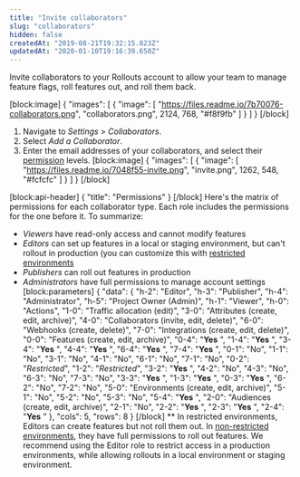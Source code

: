 ```yaml
---
title: "Invite collaborators"
slug: "collaborators"
hidden: false
createdAt: "2019-08-21T19:32:15.823Z"
updatedAt: "2020-01-10T19:16:39.650Z"
---
```

Invite collaborators to your Rollouts account to allow your team to manage feature flags, roll features out, and roll them back. 

[block:image]
{
  "images": [
    {
      "image": [
        "https://files.readme.io/7b70076-collaborators.png",
        "collaborators.png",
        2124,
        768,
        "#f8f9fb"
      ]
    }
  ]
}
[/block]
1. Navigate to *Settings* > *Collaborators*. 
2. Select *Add a Collaborator*. 
3. Enter the email addresses of your collaborators, and select their [permission](doc:collaborators#section-permissions) levels.
[block:image]
{
  "images": [
    {
      "image": [
        "https://files.readme.io/7048f55-invite.png",
        "invite.png",
        1262,
        548,
        "#fcfcfc"
      ]
    }
  ]
}
[/block]

[block:api-header]
{
  "title": "Permissions"
}
[/block]
Here's the matrix of permissions for each collaborator type. Each role includes the permissions for the one before it. To summarize:
- *Viewers* have read-only access and cannot modify features
- *Editors* can set up features in a local or staging environment, but can't rollout in production (you can customize this with [restricted environments](doc:manage-environments#section-security)
- *Publishers* can roll out features in production
- *Administrators* have full permissions to manage account settings
[block:parameters]
{
  "data": {
    "h-2": "Editor",
    "h-3": "Publisher",
    "h-4": "Administrator",
    "h-5": "Project Owner (Admin)",
    "h-1": "Viewer",
    "h-0": "Actions",
    "1-0": "Traffic allocation (edit)",
    "3-0": "Attributes (create, edit, archive)",
    "4-0": "Collaborators (invite, edit, delete)",
    "6-0": "Webhooks (create, delete)",
    "7-0": "Integrations (create, edit, delete)",
    "0-0": "Features (create, edit, archive)",
    "0-4": "**Yes** ",
    "1-4": "**Yes** ",
    "3-4": "**Yes** ",
    "4-4": "**Yes** ",
    "6-4": "**Yes** ",
    "7-4": "**Yes** ",
    "0-1": "No",
    "1-1": "No",
    "3-1": "No",
    "4-1": "No",
    "6-1": "No",
    "7-1": "No",
    "0-2": "*Restricted*",
    "1-2": "*Restricted*",
    "3-2": "**Yes** ",
    "4-2": "No",
    "4-3": "No",
    "6-3": "No",
    "7-3": "No",
    "3-3": "**Yes** ",
    "1-3": "**Yes** ",
    "0-3": "**Yes** ",
    "6-2": "No",
    "7-2": "No",
    "5-0": "Environments (create, edit, archive)",
    "5-1": "No",
    "5-2": "No",
    "5-3": "No",
    "5-4": "**Yes** ",
    "2-0": "Audiences (create, edit, archive)",
    "2-1": "No",
    "2-2": "**Yes** ",
    "2-3": "**Yes** ",
    "2-4": "**Yes** "
  },
  "cols": 5,
  "rows": 8
}
[/block]
** In restricted environments, Editors can create features but not roll them out. In [non-restricted environments](doc:manage-environments#section-security), they have full permissions to roll out features. We recommend using the Editor role to restrict access in a production environments, while allowing rollouts in a local environment or staging environment.